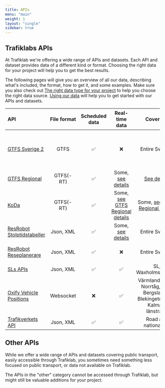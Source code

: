 ```yaml
---
title: APIs
menu: "main"
weight: 1
layout: "single"
sidebar: true
---
```


## Trafiklabs APIs

At Trafiklab we're offering a wide range of APIs and datasets. Each API and dataset provides data of a different kind or
format. Choosing the right data for your project will help you to get the best results.

The following pages will give you an overview of all our data, describing what's included, the format, how to get it,
and some examples. Make sure you also check
out [The right data type for your project](../docs/using-trafiklab-data/the-right-data-type-for-your-project/) to help you
choose the right data source. [Using our data](../docs/using-trafiklab-data/) will help you to get started with our APIs
and datasets.

| API                                                                          | File format | Scheduled data | Real-time data | Coverage | What is it |
|:-----------------------------------------------------------------------------| :---: | :---: | :---: | :---: | :--- |
| [GTFS Sverige 2](/api/trafiklab-apis/gtfs-sverige-2/)                        | GTFS | ✅ | ❌ | Entire Sweden | Dataset with all public transport, static and historical |
| [GTFS Regional](/api/trafiklab-apis/gtfs-regional/)                          | GTFS(-RT) | ✅ | Some, [see details](/api/trafiklab-apis/gtfs-regional/#which-operators-are-covered-by-this-dataset) | [See details](/api/trafiklab-apis/gtfs-regional/#which-operators-are-covered-by-this-dataset) | Public Transport Datasets |
| [KoDa](/api/trafiklab-apis/koda/)                                            | GTFS(-RT) | ✅ | Some, [see GTFS Regional details](/api/trafiklab-apis/gtfs-regional/#which-operators-are-covered-by-this-dataset) | Some, [see GTFS Regional details](/api/trafiklab-apis/gtfs-regional/#which-operators-are-covered-by-this-dataset) | High quality historical data |
| [ResRobot Stolptidstabeller](/api/trafiklab-apis/resrobot-v21/timetables.md) | Json, XML | ✅ | Some, [see details](/api/trafiklab-apis/resrobot-v21/timetables.md) | Entire Sweden | Departure & Arrival board API |
| [ResRobot Reseplanerare](/api/trafiklab-apis/resrobot-v21/route-planner.md)  | Json, XML | ✅ | ❌ | Entire Sweden | Travel planner API |
| [SLs APIs ](/api/trafiklab-apis/sl/)                                         | Json, XML | ✅ | ✅ | SL, Waxholmsbolaget | API collection |
| [Oxify Vehicle Positions](/api/trafiklab-apis/oxyfi.md)                      | Websocket | ❌ | ✅ | Värmlandstrafik, Norrtåg, Tåg i Bergslagen, Blekingetrafiken, Kalmars länstrafik | Realtime train position API |
| [Trafikverkets API](/api/trafiklab-apis/trafikverket.md)                     | Json, XML | ✅ | ✅ | Road and national rail | Road and rail API |

## Other APIs

While we offer a wide range of APIs and datasets covering public transport, easily accessible through Trafiklab, you
sometimes need something less focused on public transport, or data not available on Trafiklab.

The APIs in the "other" category cannot be accessed through Trafiklab, but might still be valuable additions for your 
project.
